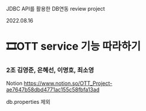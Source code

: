 JDBC API를 활용한 DB연동 review project

2022.08.16 

<h1>🎞OTT service 기능 따라하기</h1>

<h3>2조 김영준, 은혜선, 이명호, 최소영</h3>




Notion 
https://www.notion.so/OTT_Project-ae7647b58dbd4771ac155c58fbfa13ad


db.properties 제외
